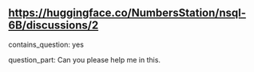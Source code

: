 ## https://huggingface.co/NumbersStation/nsql-6B/discussions/2

contains_question: yes

question_part: Can you please help me in this.